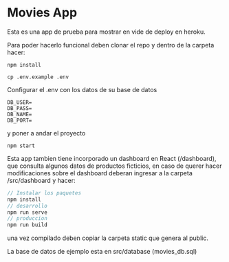 # Movies App
Esta es una app de prueba para mostrar en vide de deploy en heroku.

Para poder hacerlo funcional deben clonar el repo y dentro de la carpeta hacer:

```
npm install 

cp .env.example .env
```

Configurar el .env con los datos de su base de datos


```
DB_USER=
DB_PASS=
DB_NAME=
DB_PORT=
```

y poner a andar el proyecto

```
npm start
```

Esta app tambien tiene incorporado un dashboard en React (/dashboard), que consulta algunos datos de productos ficticios, en caso de querer hacer modificaciones sobre el dashboard deberan ingresar a la carpeta /src/dashboard y hacer:

```js
// Instalar los paquetes 
npm install
// desarrollo
npm run serve
// produccion
npm run build
```

una vez compilado deben copiar la carpeta static que genera al  public.


La base de datos de ejemplo esta en src/database (movies_db.sql)